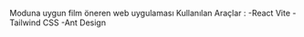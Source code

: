 Moduna uygun film öneren web uygulaması
Kullanılan Araçlar : 
-React Vite
-Tailwind CSS
-Ant Design
